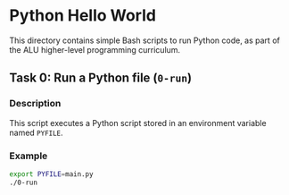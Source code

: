 # Python Hello World

This directory contains simple Bash scripts to run Python code, as part of the ALU higher-level programming curriculum.

## Task 0: Run a Python file (`0-run`)

### Description
This script executes a Python script stored in an environment variable named `PYFILE`.

### Example

```bash
export PYFILE=main.py
./0-run

